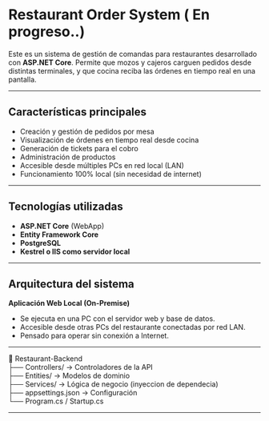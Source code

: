 # Restaurant Order System ( En progreso..)

Este es un sistema de gestión de comandas para restaurantes desarrollado con **ASP.NET Core**. Permite que mozos y cajeros carguen pedidos desde distintas terminales, y que cocina reciba las órdenes en tiempo real en una pantalla.

---

## Características principales

- Creación y gestión de pedidos por mesa
- Visualización de órdenes en tiempo real desde cocina
- Generación de tickets para el cobro
- Administración de productos
- Accesible desde múltiples PCs en red local (LAN)
- Funcionamiento 100% local (sin necesidad de internet)

---

## Tecnologías utilizadas

- **ASP.NET Core** (WebApp)
- **Entity Framework Core**
- **PostgreSQL**
- **Kestrel o IIS como servidor local**

---

## Arquitectura del sistema

**Aplicación Web Local (On-Premise)**  
- Se ejecuta en una PC con el servidor web y base de datos.  
- Accesible desde otras PCs del restaurante conectadas por red LAN.  
- Pensado para operar sin conexión a Internet.


---

📁 Restaurant-Backend<br/>
├── Controllers/         → Controladores de la API<br/>
├── Entities/            → Modelos de dominio<br/>
├── Services/            → Lógica de negocio (inyeccion de dependecia)<br/>
├── appsettings.json     → Configuración<br/>
└── Program.cs / Startup.cs<br/>

---

<!-- ## 📍 Estado actual del proyecto
- ✅ Funcionalidad básica de pedidos y cocina

- ✅ Módulo de productos

- 🔜 Login de usuarios y control de acceso

- 🔜 Reportes de ventas

- 🔜 Interfaz para celulares o tablets --!>
